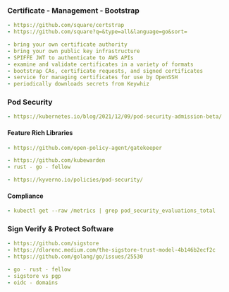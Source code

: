 ### Certificate - Management - Bootstrap
```yaml
- https://github.com/square/certstrap
- https://github.com/square?q=&type=all&language=go&sort=

- bring your own certificate authority
- bring your own public key infrastructure
- SPIFFE JWT to authenticate to AWS APIs
- examine and validate certificates in a variety of formats
- bootstrap CAs, certificate requests, and signed certificates
- service for managing certificates for use by OpenSSH
- periodically downloads secrets from Keywhiz
```

### Pod Security
```yaml
- https://kubernetes.io/blog/2021/12/09/pod-security-admission-beta/
```

#### Feature Rich Libraries
```yaml
- https://github.com/open-policy-agent/gatekeeper

- https://github.com/kubewarden
- rust - go - fellow

- https://kyverno.io/policies/pod-security/
```

#### Compliance
```yaml
- kubectl get --raw /metrics | grep pod_security_evaluations_total
```

### Sign Verify & Protect Software
```yaml
- https://github.com/sigstore
- https://dlorenc.medium.com/the-sigstore-trust-model-4b146b2ecf2c
- https://github.com/golang/go/issues/25530

- go - rust - fellow
- sigstore vs pgp
- oidc - domains
```
